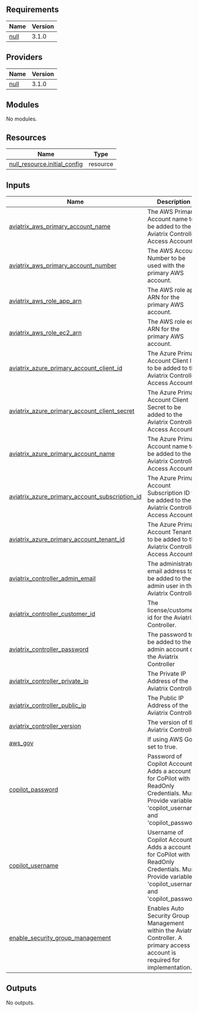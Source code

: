 <!-- BEGIN_TF_DOCS -->
## Requirements

| Name | Version |
|------|---------|
| <a name="requirement_null"></a> [null](#requirement\_null) | 3.1.0 |

## Providers

| Name | Version |
|------|---------|
| <a name="provider_null"></a> [null](#provider\_null) | 3.1.0 |

## Modules

No modules.

## Resources

| Name | Type |
|------|------|
| [null_resource.initial_config](https://registry.terraform.io/providers/hashicorp/null/3.1.0/docs/resources/resource) | resource |

## Inputs

| Name | Description | Type | Default | Required |
|------|-------------|------|---------|:--------:|
| <a name="input_aviatrix_aws_primary_account_name"></a> [aviatrix\_aws\_primary\_account\_name](#input\_aviatrix\_aws\_primary\_account\_name) | The AWS Primary Account name to be added to the Aviatrix Controller Access Accounts. | `string` | `""` | no |
| <a name="input_aviatrix_aws_primary_account_number"></a> [aviatrix\_aws\_primary\_account\_number](#input\_aviatrix\_aws\_primary\_account\_number) | The AWS Account Number to be used with the primary AWS account. | `string` | `""` | no |
| <a name="input_aviatrix_aws_role_app_arn"></a> [aviatrix\_aws\_role\_app\_arn](#input\_aviatrix\_aws\_role\_app\_arn) | The AWS role app ARN for the primary AWS account. | `string` | `""` | no |
| <a name="input_aviatrix_aws_role_ec2_arn"></a> [aviatrix\_aws\_role\_ec2\_arn](#input\_aviatrix\_aws\_role\_ec2\_arn) | The AWS role ec2 ARN for the primary AWS account. | `string` | `""` | no |
| <a name="input_aviatrix_azure_primary_account_client_id"></a> [aviatrix\_azure\_primary\_account\_client\_id](#input\_aviatrix\_azure\_primary\_account\_client\_id) | The Azure Primary Account Client ID to be added to the Aviatrix Controller Access Accounts. | `string` | `""` | no |
| <a name="input_aviatrix_azure_primary_account_client_secret"></a> [aviatrix\_azure\_primary\_account\_client\_secret](#input\_aviatrix\_azure\_primary\_account\_client\_secret) | The Azure Primary Account Client Secret to be added to the Aviatrix Controller Access Accounts. | `string` | `""` | no |
| <a name="input_aviatrix_azure_primary_account_name"></a> [aviatrix\_azure\_primary\_account\_name](#input\_aviatrix\_azure\_primary\_account\_name) | The Azure Primary Account name to be added to the Aviatrix Controller Access Accounts. | `string` | `""` | no |
| <a name="input_aviatrix_azure_primary_account_subscription_id"></a> [aviatrix\_azure\_primary\_account\_subscription\_id](#input\_aviatrix\_azure\_primary\_account\_subscription\_id) | The Azure Primary Account Subscription ID to be added to the Aviatrix Controller Access Accounts. | `string` | `""` | no |
| <a name="input_aviatrix_azure_primary_account_tenant_id"></a> [aviatrix\_azure\_primary\_account\_tenant\_id](#input\_aviatrix\_azure\_primary\_account\_tenant\_id) | The Azure Primary Account Tenant ID to be added to the Aviatrix Controller Access Accounts. | `string` | `""` | no |
| <a name="input_aviatrix_controller_admin_email"></a> [aviatrix\_controller\_admin\_email](#input\_aviatrix\_controller\_admin\_email) | The administrator email address to be added to the admin user in the Aviatrix Controller | `string` | n/a | yes |
| <a name="input_aviatrix_controller_customer_id"></a> [aviatrix\_controller\_customer\_id](#input\_aviatrix\_controller\_customer\_id) | The license/customer id for the Aviatrix Controller. | `string` | n/a | yes |
| <a name="input_aviatrix_controller_password"></a> [aviatrix\_controller\_password](#input\_aviatrix\_controller\_password) | The password to be added to the admin account of the Aviatrix Controller | `string` | n/a | yes |
| <a name="input_aviatrix_controller_private_ip"></a> [aviatrix\_controller\_private\_ip](#input\_aviatrix\_controller\_private\_ip) | The Private IP Address of the Aviatrix Controller. | `string` | n/a | yes |
| <a name="input_aviatrix_controller_public_ip"></a> [aviatrix\_controller\_public\_ip](#input\_aviatrix\_controller\_public\_ip) | The Public IP Address of the Aviatrix Controller. | `string` | n/a | yes |
| <a name="input_aviatrix_controller_version"></a> [aviatrix\_controller\_version](#input\_aviatrix\_controller\_version) | The version of the Aviatrix Controller. | `string` | n/a | yes |
| <a name="input_aws_gov"></a> [aws\_gov](#input\_aws\_gov) | If using AWS Gov set to true. | `bool` | `false` | no |
| <a name="input_copilot_password"></a> [copilot\_password](#input\_copilot\_password) | Password of Copilot Account; Adds a account for CoPilot with ReadOnly Credentials. Must Provide variables 'copilot\_username' and 'copilot\_password' | `string` | `""` | no |
| <a name="input_copilot_username"></a> [copilot\_username](#input\_copilot\_username) | Username of Copilot Account; Adds a account for CoPilot with ReadOnly Credentials. Must Provide variables 'copilot\_username' and 'copilot\_password' | `string` | `""` | no |
| <a name="input_enable_security_group_management"></a> [enable\_security\_group\_management](#input\_enable\_security\_group\_management) | Enables Auto Security Group Management within the Aviatrix Controller. A primary access account is required for implementation. | `bool` | `true` | no |

## Outputs

No outputs.
<!-- END_TF_DOCS -->